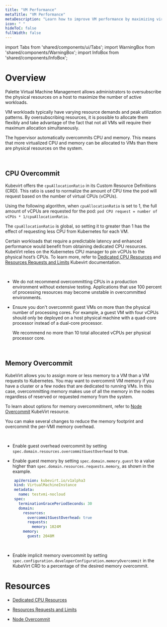```yaml
---
title: "VM Performance"
metaTitle: "VM Performance"
metaDescription: "Learn how to improve VM performance by maximizing virtual machine CPU and Memory using Palette."
icon: " "
hideToC: false
fullWidth: false
---
```


import Tabs from 'shared/components/ui/Tabs';
import WarningBox from 'shared/components/WarningBox';
import InfoBox from 'shared/components/InfoBox';


# Overview

Palette Virtual Machine Management allows administrators to oversubscribe the physical resources on a host to maximize the number of active workloads. 

VM workloads typically have varying resource demands and peak utilization patterns. By oversubscribing resources, it is possible to allocate them flexibly and take advantage of the fact that not all VMs will require their maximum allocation simultaneously. 

The hypervisor automatically overcommits CPU and memory. This means that more virtualized CPU and memory can be allocated to VMs than there are physical resources on the system. 

<br />

## CPU Overcommit

Kubevirt offers the `cpuAllocationRatio` in its Custom Resource Definitions (CRD). This ratio is used to normalize the amount of CPU time the pod will request based on the number of virtual CPUs (vCPUs). 

Using the following algorithm, when `cpuAllocationRatio` is set to 1, the full amount of vCPUs are requested for the pod: `pod CPU request = number of vCPUs * 1/cpuAllocationRatio`.

The `cpuAllocationRatio` is global, so setting it to greater than 1 has the effect of requesting less CPU from Kubernetes for each VM.

Certain workloads that require a predictable latency and enhanced performance would benefit from obtaining dedicated CPU resources. KubeVirt relies on the Kubernetes CPU manager to pin vCPUs to the physical host’s CPUs. To learn more, refer to [Dedicated CPU Resources](https://kubevirt.io/user-guide/virtual_machines/dedicated_cpu_resources/) and [Resources Requests and Limits](https://kubevirt.io/user-guide/virtual_machines/virtual_hardware/#resources-requests-and-limits) Kubevirt documentation.


<br />

<WarningBox>

- We do not recommend overcommitting CPUs in a production environment without extensive testing. Applications that use 100 percent of processing resources may become unstable in overcommitted environments.


- Ensure you don't overcommit guest VMs on more than the physical number of processing cores. For example, a guest VM with four vCPUs should only be deployed on a host physical machine with a quad-core processor instead of a dual-core processor. 

    We recommend no more than 10 total allocated vCPUs per physical processor core.
    
</WarningBox>

<br />

## Memory Overcommit

KubeVirt allows you to assign more or less memory to a VM than a VM requests to Kubernetes. You may want to overcommit VM memory if you have a cluster or a few nodes that are dedicated to running VMs. In this case, overcommitting memory makes use of all the memory in the nodes regardless of reserved or requested memory from the system.

To learn about options for memory overcommitment, refer to [Node Overcommit](https://kubevirt.io/user-guide/operations/node_overcommit/) KubeVirt resource.

You can make several changes to reduce the memory footprint and overcommit the per-VMI memory overhead.

<br />

- Enable guest overhead overcommit by setting `spec.domain.resources.overcommitGuestOverhead` to true.


- Enable guest memory by setting `spec.domain.memory.guest` to a value higher than `spec.domain.resources.requests.memory`, as shown in the example.

```yaml
    apiVersion: kubevirt.io/v1alpha3
    kind: VirtualMachineInstance
    metadata:
      name: testvmi-nocloud
    spec:
      terminationGracePeriodSeconds: 30
      domain:
        resources:
          overcommitGuestOverhead: true
          requests:
            memory: 1024M
        memory:
          guest: 2048M
```

<br />

- Enable implicit memory overcommit by setting `spec.configuration.developerConfiguration.memoryOvercommit` in the KubeVirt CRD to a percentage of the desired memory overcommit.

# Resources

- [Dedicated CPU Resources](https://kubevirt.io/user-guide/virtual_machines/dedicated_cpu_resources/)


- [Resources Requests and Limits](https://kubevirt.io/user-guide/virtual_machines/virtual_hardware/#resources-requests-and-limits)


- [Node Overcommit](https://kubevirt.io/user-guide/operations/node_overcommit/)